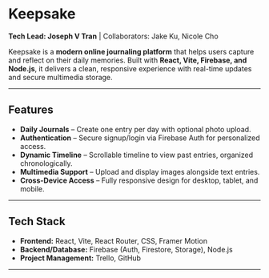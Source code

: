 # Keepsake  

**Tech Lead: Joseph V Tran** | Collaborators: Jake Ku, Nicole Cho  

Keepsake is a **modern online journaling platform** that helps users capture and reflect on their daily memories. Built with **React, Vite, Firebase, and Node.js**, it delivers a clean, responsive experience with real-time updates and secure multimedia storage.  

---

##  Features  
- **Daily Journals** – Create one entry per day with optional photo upload.  
- **Authentication** – Secure signup/login via Firebase Auth for personalized access.  
- **Dynamic Timeline** – Scrollable timeline to view past entries, organized chronologically.  
- **Multimedia Support** – Upload and display images alongside text entries.  
- **Cross-Device Access** – Fully responsive design for desktop, tablet, and mobile.  

---

##  Tech Stack  
- **Frontend:** React, Vite, React Router, CSS, Framer Motion  
- **Backend/Database:** Firebase (Auth, Firestore, Storage), Node.js  
- **Project Management:** Trello, GitHub  

---

